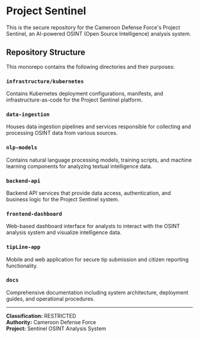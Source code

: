 # Project Sentinel

This is the secure repository for the Cameroon Defense Force's Project Sentinel, an AI-powered OSINT (Open Source Intelligence) analysis system.

## Repository Structure

This monorepo contains the following directories and their purposes:

### `infrastructure/kubernetes`
Contains Kubernetes deployment configurations, manifests, and infrastructure-as-code for the Project Sentinel platform.

### `data-ingestion`
Houses data ingestion pipelines and services responsible for collecting and processing OSINT data from various sources.

### `nlp-models`
Contains natural language processing models, training scripts, and machine learning components for analyzing textual intelligence data.

### `backend-api`
Backend API services that provide data access, authentication, and business logic for the Project Sentinel system.

### `frontend-dashboard`
Web-based dashboard interface for analysts to interact with the OSINT analysis system and visualize intelligence data.

### `tipLine-app`
Mobile and web application for secure tip submission and citizen reporting functionality.

### `docs`
Comprehensive documentation including system architecture, deployment guides, and operational procedures.

---

**Classification:** RESTRICTED  
**Authority:** Cameroon Defense Force  
**Project:** Sentinel OSINT Analysis System
